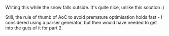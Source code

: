 Writing this while the snow falls outside. It's quite nice, unlike this solution :)

Still, the rule of thumb of AoC to avoid premature optimisation holds fast - I
considered using a parser generator, but then would have needed to get into the
guts of it for part 2.
